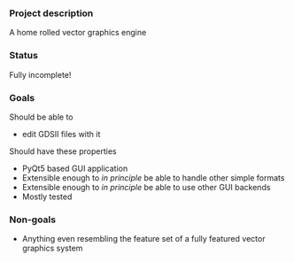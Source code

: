 ### Project description

A home rolled vector graphics engine

### Status

Fully incomplete!

### Goals

Should be able to

* edit GDSII files with it

Should have these properties

* PyQt5 based GUI application
* Extensible enough to *in principle* be able to handle other simple formats
* Extensible enough to *in principle* be able to use other GUI backends
* Mostly tested

### Non-goals

* Anything even resembling the feature set of a fully featured vector graphics system
